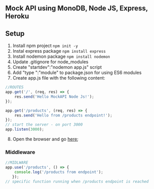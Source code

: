 ## Mock API using MonoDB, Node JS, Express, Heroku

## Setup
1. Install npm project `npm init -y`
2. Instal express package `npm install express`
3. Install nodemon package `npm install nodemon`
4. Update .gitignore for node_modules
5. Create "startdev":"nodemon app.js" script
6. Add "type ":"module" to package.json for using ES6 modules
7. Create app.js file with the following content:

```javascript
//ROUTES
app.get('/', (req, res) => {
    res.send('Hello MockAPI Node Js!');
});

app.get('/products', (req, res) => {
    res.send('Hello from /products endpoint!');
});
// start the server - on port 3000
app.listen(3000);

```
8. Open the browser and go [here](http://localhost:3000);

### Middleware
```javascript
//MIDLWARE
app.use('/products', () => {
    console.log('/products from endpoint');
   });
// specific function running when /products endpoint is reached
